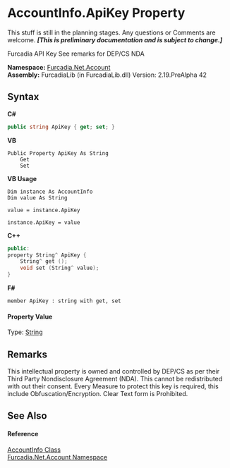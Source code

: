 # AccountInfo.ApiKey Property 
This stuff is still in the planning stages. Any questions or Comments are welcome. _**\[This is preliminary documentation and is subject to change.\]**_

Furcadia API Key 
See remarks for DEP/CS NDA


**Namespace:**&nbsp;<a href="N_Furcadia_Net_Account">Furcadia.Net.Account</a><br />**Assembly:**&nbsp;FurcadiaLib (in FurcadiaLib.dll) Version: 2.19.PreAlpha 42

## Syntax

**C#**<br />
``` C#
public string ApiKey { get; set; }
```

**VB**<br />
``` VB
Public Property ApiKey As String
	Get
	Set
```

**VB Usage**<br />
``` VB Usage
Dim instance As AccountInfo
Dim value As String

value = instance.ApiKey

instance.ApiKey = value
```

**C++**<br />
``` C++
public:
property String^ ApiKey {
	String^ get ();
	void set (String^ value);
}
```

**F#**<br />
``` F#
member ApiKey : string with get, set

```


#### Property Value
Type: <a href="http://msdn2.microsoft.com/en-us/library/s1wwdcbf" target="_blank">String</a>

## Remarks
This intellectual property is owned and controlled by DEP/CS as per their Third Party Nondisclosure Agreement (NDA). This cannot be redistributed with out their consent. Every Measure to protect this key is required, this include Obfuscation/Encryption. Clear Text form is Prohibited.

## See Also


#### Reference
<a href="T_Furcadia_Net_Account_AccountInfo">AccountInfo Class</a><br /><a href="N_Furcadia_Net_Account">Furcadia.Net.Account Namespace</a><br />